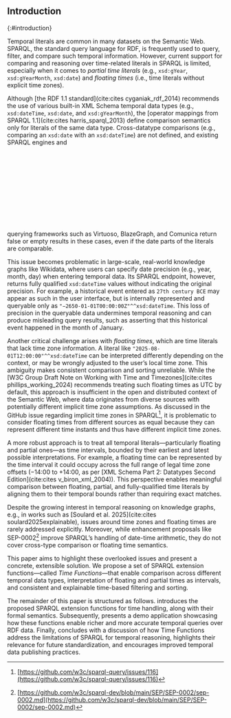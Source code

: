 ## Introduction
{:#introduction}

Temporal literals are common in many datasets on the Semantic Web.
SPARQL, the standard query language for RDF, is frequently used to query, filter, and compare such temporal information.
However, current support for comparing and reasoning over time-related literals in SPARQL is limited, especially when it comes to *partial time literals* (e.g., `xsd:gYear`, `xsd:gYearMonth`, `xsd:date`) and *floating times* (i.e., time literals without explicit time zones).

Although [the RDF 1.1 standard](cite:cites cyganiak_rdf_2014) recommends the use of various built-in XML Schema temporal data types (e.g., `xsd:dateTime`, `xsd:date`, and `xsd:gYearMonth`), the [operator mappings from SPARQL 1.1](cite:cites harris_sparql_2013) define comparison semantics only for literals of the same data type.
Cross-datatype comparisons (e.g., comparing an `xsd:date` with an `xsd:dateTime`) are not defined, and existing SPARQL engines and

<span class="placeholder printonly">
<span style="display: block; height: 12em;"></span>
<!-- This is a dummy placeholder -->
</span>

querying frameworks such as Virtuoso, BlazeGraph, and Comunica return false or empty results in these cases, even if the date parts of the literals are comparable.

This issue becomes problematic in large-scale, real-world knowledge graphs like Wikidata, where users can specify date precision (e.g., year, month, day) when entering temporal data.
Its SPARQL endpoint, however, returns fully qualified `xsd:dateTime` values without indicating the original precision.
For example, a historical event entered as `27th century BCE` may appear as such in the user interface, but is internally represented and queryable only as `"−2650-01-01T00:00:00Z"^^xsd:dateTime`.
This loss of precision in the queryable data undermines temporal reasoning and can produce misleading query results, such as asserting that this historical event happened in the month of January.

Another critical challenge arises with *floating times*, which are time literals that lack time zone information.
A literal like `"2025-08-01T12:00:00"^^xsd:dateTime` can be interpreted differently depending on the context, or may be wrongly adjusted to the user’s local time zone.
This ambiguity makes consistent comparison and sorting unreliable.
While the [W3C Group Draft Note on Working with Time and Timezones](cite:cites phillips_working_2024) recommends treating such floating times as UTC by default, this approach is insufficient in the open and distributed context of the Semantic Web, where data originates from diverse sources with potentially different implicit time zone assumptions.
As discussed in the GitHub issue regarding implicit time zones in SPARQL[^IssueImplicitTimeZoneComparisonSorting], it is problematic to consider floating times from different sources as equal because they can represent different time instants and thus have different implicit time zones.

[^IssueImplicitTimeZoneComparisonSorting]: [https://github.com/w3c/sparql-query/issues/116](https://github.com/w3c/sparql-query/issues/116)

A more robust approach is to treat all temporal literals—particularly floating and partial ones—as time intervals, bounded by their earliest and latest possible interpretations.
For example, a floating time can be represented by the time interval it could occupy across the full range of legal time zone offsets (−14:00 to +14:00, as per [XML Schema Part 2: Datatypes Second Edition](cite:cites v_biron_xml_2004)).
This perspective enables meaningful comparison between floating, partial, and fully-qualified time literals by aligning them to their temporal bounds rather than requiring exact matches.

Despite the growing interest in temporal reasoning on knowledge graphs, e.g., in works such as [Soulard et al. 2025](cite:cites soulard2025explainable), issues around time zones and floating times are rarely addressed explicitly.
Moreover, while enhancement proposals like SEP-0002[^SEP-0002] improve SPARQL’s handling of date-time arithmetic, they do not cover cross-type comparison or floating time semantics.

[^SEP-0002]: [https://github.com/w3c/sparql-dev/blob/main/SEP/SEP-0002/sep-0002.md](https://github.com/w3c/sparql-dev/blob/main/SEP/SEP-0002/sep-0002.md)

This paper aims to highlight these overlooked issues and present a concrete, extensible solution.
We propose a set of SPARQL extension functions—called *Time Functions*—that enable comparison across different temporal data types, interpretation of floating and partial times as intervals, and consistent and explainable time-based filtering and sorting.

The remainder of this paper is structured as follows.
[](#functions) introduces the proposed SPARQL extension functions for time handling, along with their formal semantics.
Subsequently, [](#demo) presents a demo application showcasing how these functions enable richer and more accurate temporal queries over RDF data.
Finally, [](#conclusion) concludes with a discussion of how Time Functions address the limitations of SPARQL for temporal reasoning, highlights their relevance for future standardization, and encourages improved temporal data publishing practices.
